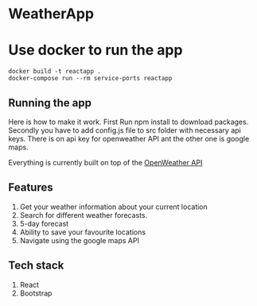 # WeatherApp

# Use docker to run the app

```
docker build -t reactapp .
docker-compose run --rm service-ports reactapp
```

## Running the app
Here is how to make it work.
First Run npm install to download packages.
Secondly you have to add config.js file to src folder
with necessary api keys. There is on api key for openweather API
ant the other one is google maps.

Everything is currently built on top of the [OpenWeather API](https://openweathermap.org/api)
## Features

1. Get your weather information about your current location
2. Search for different weather forecasts.
3. 5-day forecast
4. Ability to save your favourite locations
5. Navigate using the google maps API

## Tech stack
1. React
2. Bootstrap
